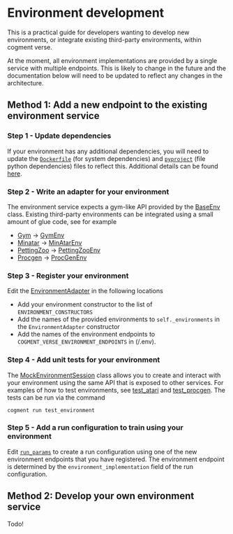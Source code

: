 # Environment development

This is a practical guide for developers wanting to develop new environments, or integrate existing third-party environments, within cogment verse.

At the moment, all environment implementations are provided by a single service
with multiple endpoints. This is likely to change in the future and the documentation
below will need to be updated to reflect any changes in the architecture.

## Method 1: Add a new endpoint to the existing environment service

### Step 1 - Update dependencies

If your environment has any additional dependencies, you will need to update the [`Dockerfile`](/environment/Dockerfile) (for system dependencies) and [`pyproject`](/environment/pyproject.toml) (file python dependencies) files to reflect this.
Additional details can be found [here](/docs/development_setup.md#dependencies).

### Step 2 - Write an adapter for your environment

The environment service expects a gym-like API provided by the [BaseEnv](/environment/cogment_verse_environment/base.py) class. Existing third-party environments can be
integrated using a small amount of glue code, see for example

- [Gym](https://github.com/openai/gym) -> [GymEnv](/environment/cogment_verse_environment/gym_env.py)
- [Minatar](https://github.com/kenjyoung/MinAtar) -> [MinAtarEnv](/environment/cogment_verse_environment/minatarenv.py)
- [PettingZoo](https://github.com/Farama-Foundation/PettingZoo) -> [PettingZooEnv](/environment/cogment_verse_environment/zoo_env.py)
- [Procgen](https://github.com/openai/procgen) -> [ProcGenEnv](/environment/cogment_verse_environment/procgen_env.py)

### Step 3 - Register your environment

Edit the [EnvironmentAdapter](/environment/cogment_verse_environment/environment_adapter.py) in the following locations

- Add your environment constructor to the list of `ENVIRONMENT_CONSTRUCTORS`
- Add the names of the provided environments to `self._environments` in the `EnvironmentAdapter` constructor
- Add the names of the environment endpoints to `COGMENT_VERSE_ENVIRONMENT_ENDPOINTS` in (/.env).

### Step 4 - Add unit tests for your environment

The [MockEnvironmentSession](/environment/tests/mock_environment_session.py) class
allows you to create and interact with your environment using the same API that
is exposed to other services. For examples of how to test environments, see
[test_atari](/environment/tests/test_atari.py) and [test_procgen](/environment/tests/test_procgen.py). The tests can be run via the command

```
cogment run test_environment
```

### Step 5 - Add a run configuration to train using your environment

Edit [`run_params`](/run_params.yaml) to create a run configuration using one of the
new environment endpoints that you have registered. The environment endpoint is
determined by the `environment_implementation` field of the run configuration.

## Method 2: Develop your own environment service

Todo!
